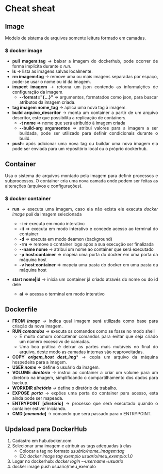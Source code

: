 <style>
    * {text-align: justify;}
</style>

# Cheat sheat

## Image

Modelo de sistema de arquivos somente leitura formado em camadas.

### $ docker image
- **pull magem:tag** -> baixar a imagem do dockerhub, pode ocorrer de forma implícita durante o *run*.
- **ls** -> lista as imagens salvas localmente.
- **rm imagem:tag** -> remove uma ou mais imagens separadas por espaço, pode-se usar o nome ou id da imagem.
- **inspect imagem** -> retorna um json contendo as informalções de configuração da imagem.
  - **--format="{...}"** => argumentos, formatados como json, para buscar atributos da imagem criada.
- **tag imagem nome_tag** -> aplica uma nova tag à imagem.
- **build arquivo_descritor** -> monta um container a partir de um arquivo descritor, este que possibilita a replicação de containers.
  - **-t nome** => nome que será atribuído à imagem criada
  - **--build-arg argumentos** => atribui valores para a imagem a ser buildada, pode ser utilizado para definir condicionais durante o build.
- **push**: após adicionar uma nova tag ou buildar uma nova imagem ela pode ser enviada para um repositório local ou o próprio dockerhub.


## Container

Usa o sistema de arquivos montado pela imagem para definir processos e subprocessos. O container cria uma nova camada onde podem ser feitas as alterações (arquivos e configurações).

### $ docker container
- **run** -> executa uma imagem, caso ela não exista ele executa *docker image pull* da imagem selecionada
  - **-i** => executa em modo interativo
  - **-it** => executa em modo interativo e concede acesso ao terminal do container
  - **-d** => executa em modo deamon (background)
  - **-rm** => remove o container logo após a sua execução ser finalizada
  - **--name nome** => atribui um nome ao container que será executado
  - **-p host:container** => mapeia uma porta do docker em uma porta da máquina host
  - **-v host:container** => mapeia uma pasta do docker em uma pasta da máquina host

- **start nome|id** -> inicia um container já criado através do nome ou do id dele
  - **ai** => acessa o terminal em modo interativo

## Dockerfile

- **FROM *image*** -> indica qual imagem será utilizada como base para criação da nova imagem.
- **RUN *comandos*** -> executa os comandos como se fosse no modo shell
    - É muito comum concatenar comandos para evitar que seja criado um número excessivo de camadas.
    - Uma boa prática é deixar as partes mais mutáveis no final do arquivo, deste modo as camadas internas são reaproveitadas.
- **COPY *origem_host dest_img**** -> copia um arquivo da máquina hospedeira para a imagem.
- **USER *nome*** -> define o usuário da imagem.
- **VOLUME *diretório*** -> instrui ao container a criar um volume para um diretório na imagem, simplificando o compartilhamento dos dados para backup.
- **WORKDIR *diretório*** -> define o diretório de trabalho.
- **EXPOSE *porta*** -> expões uma porta do container para acesso, esta ainda pode ser mapeada.
- **ENTRYPOINT [*diretório*]** -> processo que será executado quando o container estiver iniciando.
- **CMD [*comando*]** -> comando que será passado para o ENTRYPOINT.

## Updaload para DockerHub

1. Cadastro em hub.docker.com
2. Selecionar uma imagem e atribuir as tags adequadas à elas
    - Colocar a tag no formato *usuário/nome_imagem:tag*
    - EX: *docker image tag exemplo usuario/meu_exemplo:1.0*
3. Logar no dockerhub: *docker login --username=usuario*
4. docker image push usuario/meu_exemplo

